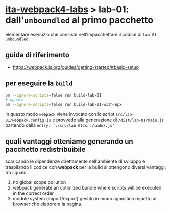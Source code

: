 # [ita-webpack4-labs](https://github.com/rondinif/ita-webpack4-labs) > **lab-01**: dall'`unboundled` al primo pacchetto
elementare esercizio che consiste nell'impacchettare il codice di `lab-01-unboundled` 
## guida di riferimento
- https://webpack.js.org/guides/getting-started/#basic-setup

## per eseguire la `build`
``` bash
pm --ignore-scripts=false run build-lab-01
# oppure
pm --ignore-scripts=false run build-lab-01-with-npx
```
in questo modo `webpack` viene invocato con lo script `src/lab-01/webpack.config.js` e  provvede alla generazione di `/dist/lab-01/main.js` partendo dalla `entry: './src/lab-01/src/index.js'`

## quali vantaggi otteniamo generando un pacchetto redistribuibile
scaricando le dipendenze direttamente nell'ambiente di sviluppo e traspilando il codice con **webpack** per la build si ottengono diversi vantaggi, tra i quali:  
1. no global scope pollution
2. webpack generate an optimized bundle where scripts will be executed in the correct order
3. module system (import/export) gestito in modo agnostico rispetto al browser che elaborerà la pagina.
